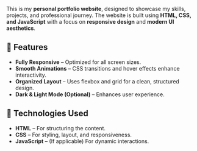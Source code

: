 This is my **personal portfolio website**, designed to showcase my skills, projects, and professional journey. The website is built using **HTML, CSS, and JavaScript** with a focus on **responsive design** and **modern UI aesthetics**.  

## 🌟 Features  

- **Fully Responsive** – Optimized for all screen sizes.  
- **Smooth Animations** – CSS transitions and hover effects enhance interactivity.  
- **Organized Layout** – Uses flexbox and grid for a clean, structured design.  
- **Dark & Light Mode (Optional)** – Enhances user experience.  

## 🎨 Technologies Used  

- **HTML** – For structuring the content.  
- **CSS** – For styling, layout, and responsiveness.  
- **JavaScript** – (If applicable) For dynamic interactions.
